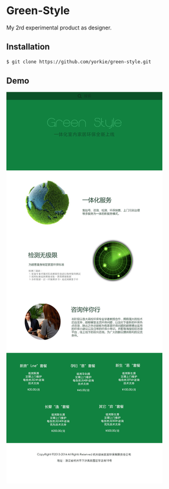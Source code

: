 
Green-Style
=========================

My 2rd experimental product as designer.

Installation
----------------
```bash
$ git clone https://github.com/yorkie/green-style.git
```

Demo
----------------

![demo](/demo.jpg)

